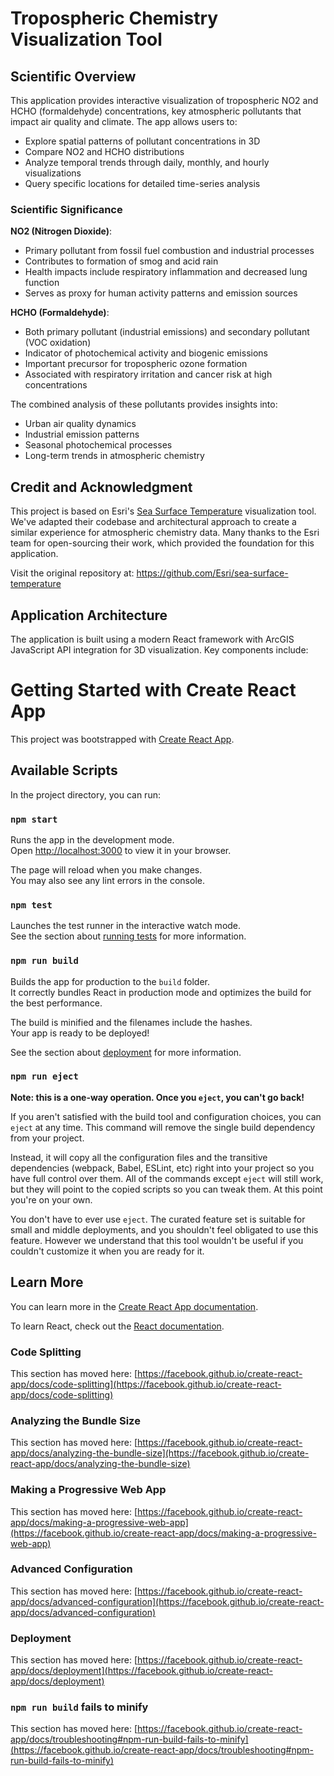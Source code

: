 # Tropospheric Chemistry Visualization Tool

## Scientific Overview

This application provides interactive visualization of tropospheric NO2 and HCHO (formaldehyde) concentrations, key atmospheric pollutants that impact air quality and climate. The app allows users to:

- Explore spatial patterns of pollutant concentrations in 3D
- Compare NO2 and HCHO distributions
- Analyze temporal trends through daily, monthly, and hourly visualizations
- Query specific locations for detailed time-series analysis

### Scientific Significance

**NO2 (Nitrogen Dioxide)**:
- Primary pollutant from fossil fuel combustion and industrial processes
- Contributes to formation of smog and acid rain
- Health impacts include respiratory inflammation and decreased lung function
- Serves as proxy for human activity patterns and emission sources

**HCHO (Formaldehyde)**:
- Both primary pollutant (industrial emissions) and secondary pollutant (VOC oxidation)
- Indicator of photochemical activity and biogenic emissions
- Important precursor for tropospheric ozone formation
- Associated with respiratory irritation and cancer risk at high concentrations

The combined analysis of these pollutants provides insights into:
- Urban air quality dynamics
- Industrial emission patterns
- Seasonal photochemical processes
- Long-term trends in atmospheric chemistry

## Credit and Acknowledgment

This project is based on Esri's [Sea Surface Temperature](https://github.com/Esri/sea-surface-temperature) visualization tool. We've adapted their codebase and architectural approach to create a similar experience for atmospheric chemistry data. Many thanks to the Esri team for open-sourcing their work, which provided the foundation for this application.

Visit the original repository at: https://github.com/Esri/sea-surface-temperature

## Application Architecture

The application is built using a modern React framework with ArcGIS JavaScript API integration for 3D visualization. Key components include:

# Getting Started with Create React App

This project was bootstrapped with [Create React App](https://github.com/facebook/create-react-app).

## Available Scripts

In the project directory, you can run:

### `npm start`

Runs the app in the development mode.\
Open [http://localhost:3000](http://localhost:3000) to view it in your browser.

The page will reload when you make changes.\
You may also see any lint errors in the console.

### `npm test`

Launches the test runner in the interactive watch mode.\
See the section about [running tests](https://facebook.github.io/create-react-app/docs/running-tests) for more information.

### `npm run build`

Builds the app for production to the `build` folder.\
It correctly bundles React in production mode and optimizes the build for the best performance.

The build is minified and the filenames include the hashes.\
Your app is ready to be deployed!

See the section about [deployment](https://facebook.github.io/create-react-app/docs/deployment) for more information.

### `npm run eject`

**Note: this is a one-way operation. Once you `eject`, you can't go back!**

If you aren't satisfied with the build tool and configuration choices, you can `eject` at any time. This command will remove the single build dependency from your project.

Instead, it will copy all the configuration files and the transitive dependencies (webpack, Babel, ESLint, etc) right into your project so you have full control over them. All of the commands except `eject` will still work, but they will point to the copied scripts so you can tweak them. At this point you're on your own.

You don't have to ever use `eject`. The curated feature set is suitable for small and middle deployments, and you shouldn't feel obligated to use this feature. However we understand that this tool wouldn't be useful if you couldn't customize it when you are ready for it.

## Learn More

You can learn more in the [Create React App documentation](https://facebook.github.io/create-react-app/docs/getting-started).

To learn React, check out the [React documentation](https://reactjs.org/).

### Code Splitting

This section has moved here: [https://facebook.github.io/create-react-app/docs/code-splitting](https://facebook.github.io/create-react-app/docs/code-splitting)

### Analyzing the Bundle Size

This section has moved here: [https://facebook.github.io/create-react-app/docs/analyzing-the-bundle-size](https://facebook.github.io/create-react-app/docs/analyzing-the-bundle-size)

### Making a Progressive Web App

This section has moved here: [https://facebook.github.io/create-react-app/docs/making-a-progressive-web-app](https://facebook.github.io/create-react-app/docs/making-a-progressive-web-app)

### Advanced Configuration

This section has moved here: [https://facebook.github.io/create-react-app/docs/advanced-configuration](https://facebook.github.io/create-react-app/docs/advanced-configuration)

### Deployment

This section has moved here: [https://facebook.github.io/create-react-app/docs/deployment](https://facebook.github.io/create-react-app/docs/deployment)

### `npm run build` fails to minify

This section has moved here: [https://facebook.github.io/create-react-app/docs/troubleshooting#npm-run-build-fails-to-minify](https://facebook.github.io/create-react-app/docs/troubleshooting#npm-run-build-fails-to-minify)
